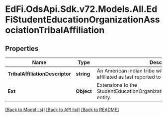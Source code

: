 # EdFi.OdsApi.Sdk.v72.Models.All.EdFiStudentEducationOrganizationAssociationTribalAffiliation

## Properties

Name | Type | Description | Notes
------------ | ------------- | ------------- | -------------
**TribalAffiliationDescriptor** | **string** | An American Indian tribe with which the student is affiliated as last reported to the education organization. | 
**Ext** | **Object** | Extensions to the StudentEducationOrganizationAssociationTribalAffiliation entity. | [optional] 

[[Back to Model list]](../../README.md#documentation-for-models) [[Back to API list]](../../README.md#documentation-for-api-endpoints) [[Back to README]](../../README.md)

